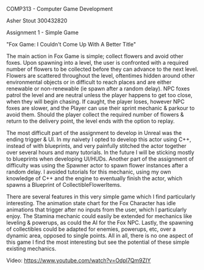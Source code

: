 COMP313 - Computer Game Development

Asher Stout 300432820

Assignment 1 - Simple Game

"Fox Game: I Couldn't Come Up With A Better Title"

The main action in Fox Game is simple; collect flowers and avoid other foxes. Upon spawning into a level, the user is confronted with a required number of flowers to be collected before they can advance to the next level. Flowers are scattered throughout the level, oftentimes hidden around other environmental objects or in difficult to reach places and are either renewable or non-renewable (ie spawn after a random delay). NPC foxes patrol the level and are neutral unless the player happens to get too close, when they will begin chasing. If caught, the player loses, however NPC foxes are slower, and the Player can use their sprint mechanic & parkour to avoid them. Should the player collect the required number of flowers & return to the delivery point, the level ends with the option to replay.

The most difficult part of the assignment to develop in Unreal was the ending trigger & UI. In my naivety I opted to develop this actor using C++, instead of with blueprints, and very painfully stitched the actor together over several hours and many tutorials. In the future I will be sticking mostly to blueprints when developing UI/HUDs.	Another part of the assignment of difficulty was using the Spawner actor to spawn flower instances after a random delay. I avoided tutorials for this mechanic, using my own knowledge of C++ and the engine to eventually finish the actor, which spawns a Blueprint of CollectibleFlowerItems.

There are several features in this very simple game which I find particularly interesting. The animation state chart for the Fox Character has idle animations that trigger after no inputs from the user, which I particularly enjoy. The Stamina mechanic could easily be extended for mechanics like leveling & powerups, as could the AI for the Fox NPC. Lastly, the spawning of collectibles could be adapted for enemies, powerups, etc, over a dynamic area, opposed to single points. All in all, there is no one aspect of this game I find the most interesting but see the potential of these simple existing mechanics.

Video: https://www.youtube.com/watch?v=Odpl7Qm9ZIY
